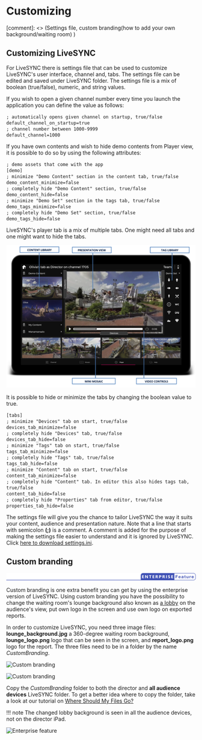 # Customizing

[comment]: <> (Settings file, custom branding(how to add your own background/waiting room) )

## Customizing LiveSYNC 

For LiveSYNC there is settings file that can be used to customize LiveSYNC's user interface, channel and, tabs. The settings file can be edited and saved under LiveSYNC folder. The settings file is a mix of boolean (true/false), numeric, and string values. 

If you wish to open a given channel number every time you launch the application you can define the value as follows:  

    ; automatically opens given channel on startup, true/false
    default_channel_on_startup=true
    ; channel number between 1000-9999
    default_channel=1000
    
If you have own contents and wish to hide demo contents from Player view, it is possible to do so by using the following attributes:

    ; demo assets that come with the app
    [demo]
    ; minimize "Demo Content" section in the content tab, true/false
    demo_content_minimize=false
    ; completely hide "Demo Content" section, true/false
    demo_content_hide=false
    ; minimize "Demo Set" section in the tags tab, true/false
    demo_tags_minimize=false
    ; completely hide "Demo Set" section, true/false
    demo_tags_hide=false
    
LiveSYNC's player tab is a mix of multiple tabs. One might need all tabs and one might want to hide the tabs. 

![Workspace](img/workspace_director_3.png)

It is possible to hide or minimize the tabs by changing the boolean value to true. 

    [tabs]
    ; minimize "Devices" tab on start, true/false
    devices_tab_minimize=false
    ; completely hide "Devices" tab, true/false
    devices_tab_hide=false
    ; minimize "Tags" tab on start, true/false
    tags_tab_minimize=false
    ; completely hide "Tags" tab, true/false
    tags_tab_hide=false
    ; minimize "Content" tab on start, true/false
    content_tab_minimize=false
    ; completely hide "Content" tab. In editor this also hides tags tab, true/false
    content_tab_hide=false
    ; completely hide "Properties" tab from editor, true/false
    properties_tab_hide=false
 
The settings file will give you the chance to tailor LiveSYNC the way it suits your content, audience and presentation nature. Note that a line that starts with semicolon **(;)** is a comment. A comment is added for the purpose of making the settings file easier to understand and it is ignored by LiveSYNC. Click [here to download settings.ini](..//downloads/downloads.md#settingsini).


## Custom branding 

 ![Enterprise feature](../img/enterprise_feature.png)
 
 Custom branding is one extra benefit you can get by using the enterprise version of LiveSYNC. Using custom branding you have the possibility to change the waiting room's lounge background also known as [a lobby](..//user_guide/workspace.md#lobby) on the audience's view, put own logo in the screen and use own logo on exported reports. 
 
 In order to customize LiveSYNC, you need three image files: **lounge_background.jpg** a 360-degree waiting room background, **lounge_logo.png** logo that can be seen in the screen, and **report_logo.png** logo for the report. The three files need to be in a folder by the name *CustomBranding*. 
 
  ![Custom branding](../img/customBranding.png)
  
  ![Custom branding](../img/customBranding1.png)
 
 Copy the *CustomBranding* folder to both the director and **all audience devices** LiveSYNC folder. To get a better idea where to copy the folder, take a look at our tutorial on [Where Should My Files Go?](..//user_guide/asset_management.md#where-should-my-files-go)
 
!!! note
    The changed lobby background is seen in all the audience devices, not on the director iPad.  
    
 ![Enterprise feature](../img/enterpriseFooter.png)  
